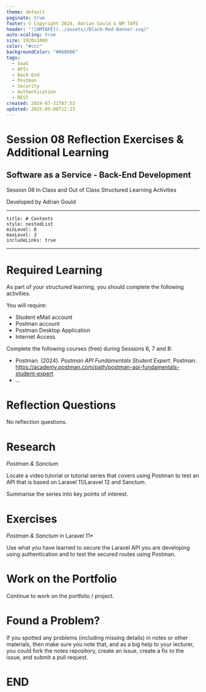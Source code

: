 ```yaml
---
theme: default
paginate: true
footer: © Copyright 2024, Adrian Gould & NM TAFE
header: "![NMTAFE](../assets//Black-Red-Banner.svg)"
auto-scaling: true
size: 1920x1080
color: "#ccc"
backgroundColor: "#060606"
tags:
  - SaaS
  - APIs
  - Back-End
  - Postman
  - Security
  - Authentication
  - REST
created: 2024-07-31T07:52
updated: 2025-05-06T12:23
---
```


# Session 08 Reflection Exercises & Additional Learning

## Software as a Service - Back-End Development

Session 08 In Class and Out of Class Structured Learning Activities

Developed by Adrian Gould

---

```table-of-contents
title: # Contents
style: nestedList
minLevel: 0
maxLevel: 3
includeLinks: true
```

---

# Required Learning

As part of your structured learning, you should complete the following activities.

You will require:

- Student eMail account
- Postman account
- Postman Desktop Application
- Internet Access

Complete the following courses (free) during Sessions 6, 7 and 8:

- Postman. (2024). _Postman API Fundamentals Student Expert_. Postman. https://academy.postman.com/path/postman-api-fundamentals-student-expert
- ...


# Reflection Questions

No reflection questions.

# Research

*Postman & Sanctum*

Locate a video tutorial or tutorial series that covers using Postman to test an API that is based on Laravel 11/Laravel 12 and Sanctum.

Summarise the series into key points of interest.

# Exercises

*Postman & Sanctum* in Laravel 11*

Use what you have learned to secure the Laravel API you are developing using authentication and to test the secured routes using Postman.


# Work on the Portfolio

Continue to work on the portfolio / project.


# Found a Problem?
 
If you spotted any problems (including missing details) in notes or other materials, then make sure you note that, and as a big help to your lecturer, you could fork the notes repository, create an issue, create a fix to the issue, and submit a pull request.





# END

